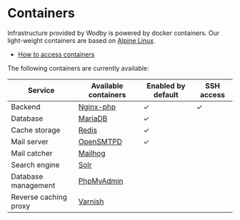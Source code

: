 # Containers

Infrastructure provided by Wodby is powered by docker containers. Our light-weight containers are based on <a href="http://alpinelinux.org" target="_blank">Alpine Linux</a>.
 
* [How to access containers](access.md)

The following containers are currently available:

| Service | Available containers | Enabled by default | SSH access |
| --------------------- | -------------------------------- | - | - |
| Backend               | [Nginx-php](nginx-php/README.md) | ✓ | ✓ |
| Database              | [MariaDB](mariadb.md)            | ✓ |   |
| Cache storage         | [Redis](redis.md)                | ✓ |   |
| Mail server           | [OpenSMTPD](opensmtpd.md)        | ✓ |   |
| Mail catcher          | [Mailhog](mailhog.md)            |   |   |
| Search engine         | [Solr](apache-solr.md)           |   |   |
| Database management   | [PhpMyAdmin](phpmyadmin.md)      |   |   |
| Reverse caching proxy | [Varnish](varnish.md)            |   | &nbsp; |
